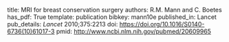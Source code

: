 title: MRI for breast conservation surgery
authors: R.M. Mann and C. Boetes
has_pdf: True
template: publication
bibkey: mann10e
published_in: Lancet
pub_details: <i>Lancet</i> 2010;375:2213
doi: https://doi.org/10.1016/S0140-6736(10)61017-3
pmid: http://www.ncbi.nlm.nih.gov/pubmed/20609965
